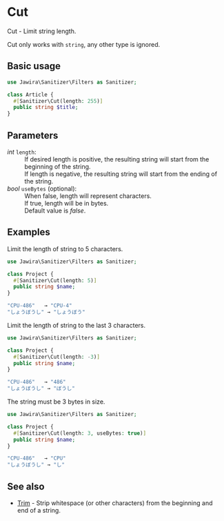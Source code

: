 # Cut

Cut - Limit string length.

Cut only works with `string`, any other type is ignored.

## Basic usage

```php
use Jawira\Sanitizer\Filters as Sanitizer;

class Article {
  #[Sanitizer\Cut(length: 255)]
  public string $title;
}
```

## Parameters

<dl>

<dt><em>int</em> <code>length</code>:</dt>
<dd>
If desired length is positive, the resulting string will start from the beginning of the string.<br>
If length is negative, the resulting string will start from the ending of the string.
</dd>

<dt><em>bool</em> <code>useBytes</code> (optional):</dt>
<dd>
When false, length will represent characters.<br>
If true, length will be in bytes.<br>
Default value is <em>false</em>.
</dd>

</dl>

## Examples

Limit the length of string to 5 characters.

```php
use Jawira\Sanitizer\Filters as Sanitizer;

class Project {
  #[Sanitizer\Cut(length: 5)]
  public string $name;
}
```

```php
"CPU-486"   → "CPU-4"
"しょうぼうし" → "しょうぼう"
```

Limit the length of string to the last 3 characters.

```php
use Jawira\Sanitizer\Filters as Sanitizer;

class Project {
  #[Sanitizer\Cut(length: -3)]
  public string $name;
}
```

```php
"CPU-486"   → "486"
"しょうぼうし" → "ぼうし"
```

The string must be 3 bytes in size.

```php
use Jawira\Sanitizer\Filters as Sanitizer;

class Project {
  #[Sanitizer\Cut(length: 3, useBytes: true)]
  public string $name;
}
```

```php
"CPU-486"   → "CPU"
"しょうぼうし" → "し"
```

## See also

* [Trim](Trim.md) - Strip whitespace (or other characters) from the beginning and end of a string.
